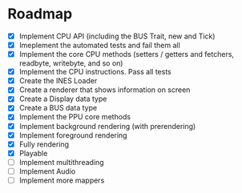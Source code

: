 # Roadmap

- [X] Implement CPU API (including the BUS Trait, new and Tick)
- [X] Imeplement the automated tests and fail them all
- [X] Implement the core CPU methods (setters / getters and fetchers, readbyte, writebyte, and so on)
- [X] Implement the CPU instructions. Pass all tests
- [X] Create the INES Loader
- [X] Create a renderer that shows information on screen
- [X] Create a Display data type
- [X] Create a BUS data type
- [X] Implement the PPU core methods
- [X] Implement background rendering (with prerendering)
- [X] Implement foreground rendering
- [X] Fully rendering
- [X] Playable
- [ ] Implement multithreading
- [ ] Implement Audio
- [ ] Implement more mappers
